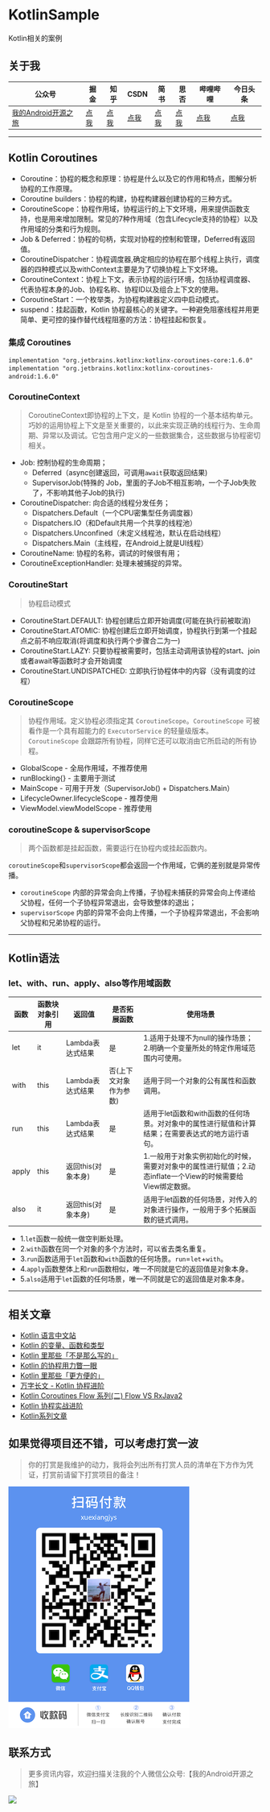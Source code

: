 # KotlinSample

Kotlin相关的案例

## 关于我

| 公众号   | 掘金     |  知乎    |  CSDN   |   简书   |   思否  |   哔哩哔哩  |   今日头条
|---------|---------|--------- |---------|---------|---------|---------|---------|
| [我的Android开源之旅](https://t.1yb.co/Irse)  |  [点我](https://juejin.im/user/598feef55188257d592e56ed/posts)    |   [点我](https://www.zhihu.com/people/xuexiangjys/posts)       |   [点我](https://xuexiangjys.blog.csdn.net/)  |   [点我](https://www.jianshu.com/u/6bf605575337)  |   [点我](https://segmentfault.com/u/xuexiangjys)  |   [点我](https://space.bilibili.com/483850585)  |   [点我](https://img.rruu.net/image/5ff34ff7b02dd)

----

## Kotlin Coroutines

* Coroutine：协程的概念和原理：协程是什么以及它的作用和特点，图解分析协程的工作原理。
* Coroutine builders：协程的构建，协程构建器创建协程的三种方式。
* CoroutineScope：协程作用域，协程运行的上下文环境，用来提供函数支持，也是用来增加限制。常见的7种作用域（包含Lifecycle支持的协程）以及作用域的分类和行为规则。
* Job & Deferred：协程的句柄，实现对协程的控制和管理，Deferred有返回值。
* CoroutineDispatcher：协程调度器,确定相应的协程在那个线程上执行，调度器的四种模式以及withContext主要是为了切换协程上下文环境。
* CoroutineContext：协程上下文，表示协程的运行环境，包括协程调度器、代表协程本身的Job、协程名称、协程ID以及组合上下文的使用。
* CoroutineStart：一个枚举类，为协程构建器定义四中启动模式。
* suspend：挂起函数，Kotlin 协程最核心的关键字。一种避免阻塞线程并用更简单、更可控的操作替代线程阻塞的方法：协程挂起和恢复。

### 集成 Coroutines

```
implementation "org.jetbrains.kotlinx:kotlinx-coroutines-core:1.6.0"
implementation "org.jetbrains.kotlinx:kotlinx-coroutines-android:1.6.0"
```

### CoroutineContext

> CoroutineContext即协程的上下文，是 Kotlin 协程的一个基本结构单元。巧妙的运用协程上下文是至关重要的，以此来实现正确的线程行为、生命周期、异常以及调试。它包含用户定义的一些数据集合，这些数据与协程密切相关。

* Job: 控制协程的生命周期；
    * Deferred（async创建返回，可调用`await`获取返回结果)
    * SupervisorJob(特殊的 Job，里面的子Job不相互影响，一个子Job失败了，不影响其他子Job的执行)
* CoroutineDispatcher: 向合适的线程分发任务；
    * Dispatchers.Default（一个CPU密集型任务调度器）
    * Dispatchers.IO（和Default共用一个共享的线程池）
    * Dispatchers.Unconfined（未定义线程池，默认在启动线程）
    * Dispatchers.Main（主线程，在Android上就是UI线程）
* CoroutineName: 协程的名称，调试的时候很有用；
* CoroutineExceptionHandler: 处理未被捕捉的异常。

### CoroutineStart

> 协程启动模式

* CoroutineStart.DEFAULT: 协程创建后立即开始调度(可能在执行前被取消)
* CoroutineStart.ATOMIC: 协程创建后立即开始调度，协程执行到第一个挂起点之前不响应取消(将调度和执行两个步骤合二为一)
* CoroutineStart.LAZY: 只要协程被需要时，包括主动调用该协程的start、join或者await等函数时才会开始调度
* CoroutineStart.UNDISPATCHED: 立即执行协程体中的内容（没有调度的过程）

### CoroutineScope

> 协程作用域。定义协程必须指定其 `CoroutineScope`。`CoroutineScope` 可被看作是一个具有超能力的 `ExecutorService` 的轻量级版本。`CoroutineScope` 会跟踪所有协程，同样它还可以取消由它所启动的所有协程。

* GlobalScope - 全局作用域，不推荐使用
* runBlocking{} - 主要用于测试
* MainScope - 可用于开发（SupervisorJob() + Dispatchers.Main）
* LifecycleOwner.lifecycleScope - 推荐使用
* ViewModel.viewModelScope - 推荐使用

### coroutineScope & supervisorScope

> 两个函数都是挂起函数，需要运行在协程内或挂起函数内。

`coroutineScope`和`supervisorScope`都会返回一个作用域，它俩的差别就是异常传播。

* `coroutineScope` 内部的异常会向上传播，子协程未捕获的异常会向上传递给父协程，任何一个子协程异常退出，会导致整体的退出；
* `supervisorScope` 内部的异常不会向上传播，一个子协程异常退出，不会影响父协程和兄弟协程的运行。

----

## Kotlin语法

### let、with、run、apply、also等作用域函数

函数	| 函数块对象引用   | 返回值	| 是否拓展函数    | 使用场景
|---|---|---|---|---
let	| it | Lambda表达式结果	| 是	| 1.适用于处理不为null的操作场景；2.明确一个变量所处的特定作用域范围内可使用。
with| this	| Lambda表达式结果	| 否(上下文对象作为参数)	| 适用于同一个对象的公有属性和函数调用。
run	| this	| Lambda表达式结果	| 是	| 适用于let函数和with函数的任何场景。对对象中的属性进行赋值和计算结果；在需要表达式的地方运行语句。
apply	| this	| 返回this(对象本身)	| 是 | 1.一般用于对象实例初始化的时候，需要对对象中的属性进行赋值；2.动态inflate一个View的时候需要给View绑定数据。
also| it| 返回this(对象本身) | 是 | 适用于let函数的任何场景，对传入的对象进行操作，一般用于多个拓展函数的链式调用。

* 1.`let`函数一般统一做空判断处理。
* 2.`with`函数在同一个对象的多个方法时，可以省去类名重复。
* 3.`run`函数适用于`let`函数和`with`函数的任何场景。`run`=`let`+`with`。
* 4.`apply`函数整体上和`run`函数相似，唯一不同就是它的返回值是对象本身。
* 5.`also`适用于`let`函数的任何场景，唯一不同就是它的返回值是对象本身。

----


## 相关文章

* [Kotlin 语言中文站](https://www.kotlincn.net/docs/reference/)
* [Kotlin 的变量、函数和类型](https://juejin.cn/post/6844903918888026126)
* [Kotlin 里那些「不是那么写的」](https://juejin.cn/post/6844903920536551431)
* [Kotlin 的协程用力瞥一眼](https://juejin.cn/post/6844903949686800392)
* [Kotlin 里那些「更方便的」](https://juejin.cn/post/6844903923061358605)
* [万字长文 - Kotlin 协程进阶](https://juejin.cn/post/6950616789390721037)
* [Kotlin Coroutines Flow 系列(二) Flow VS RxJava2](https://juejin.cn/post/6844904057534939149)
* [Kotlin 协程实战进阶](https://blog.csdn.net/m0_37796683/article/details/119424009)
* [Kotlin系列文章](https://blog.csdn.net/m0_37796683/category_10088599.html)

## 如果觉得项目还不错，可以考虑打赏一波

> 你的打赏是我维护的动力，我将会列出所有打赏人员的清单在下方作为凭证，打赏前请留下打赏项目的备注！

![pay.png](https://raw.githubusercontent.com/xuexiangjys/Resource/master/img/pay/pay.png)

## 联系方式

> 更多资讯内容，欢迎扫描关注我的个人微信公众号:【我的Android开源之旅】

![](https://s1.ax1x.com/2022/04/27/LbGMJH.jpg)
